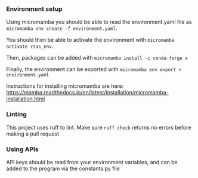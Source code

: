 ### Environment setup
Using micromamba you should be able to read the environment.yaml file as `micromamba env create -f environment.yaml`.

You should then be able to activate the environment with `micromamba activate rsas_env`.

Then, packages can be added with `micromamba install -c conda-forge x`

Finally, the environment can be exported with `micromamba env export > environment.yaml`

Instructions for installing micromamba are here: https://mamba.readthedocs.io/en/latest/installation/micromamba-installation.html

### Linting
This project uses ruff to lint. Make sure `ruff check` returns no errors before making a pull request

### Using APIs
API keys should be read from your environment variables, and can be added to the program via the constants.py file